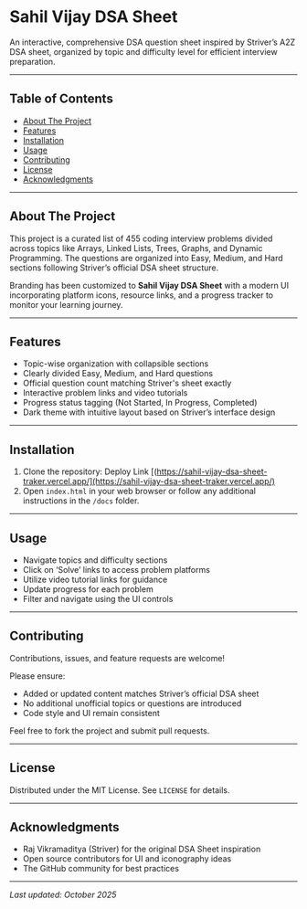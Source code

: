 # Sahil Vijay DSA Sheet

An interactive, comprehensive DSA question sheet inspired by Striver’s A2Z DSA sheet, organized by topic and difficulty level for efficient interview preparation.

---

## Table of Contents

- [About The Project](#about-the-project)
- [Features](#features)
- [Installation](#installation)
- [Usage](#usage)
- [Contributing](#contributing)
- [License](#license)
- [Acknowledgments](#acknowledgments)

---

## About The Project

This project is a curated list of 455 coding interview problems divided across topics like Arrays, Linked Lists, Trees, Graphs, and Dynamic Programming. The questions are organized into Easy, Medium, and Hard sections following Striver’s official DSA sheet structure.

Branding has been customized to **Sahil Vijay DSA Sheet** with a modern UI incorporating platform icons, resource links, and a progress tracker to monitor your learning journey.

---

## Features

- Topic-wise organization with collapsible sections
- Clearly divided Easy, Medium, and Hard questions
- Official question count matching Striver's sheet exactly
- Interactive problem links and video tutorials
- Progress status tagging (Not Started, In Progress, Completed)
- Dark theme with intuitive layout based on Striver’s interface design

---

## Installation

1. Clone the repository:
Deploy Link [(https://sahil-vijay-dsa-sheet-traker.vercel.app/](https://sahil-vijay-dsa-sheet-traker.vercel.app/)
3. Open `index.html` in your web browser or follow any additional instructions in the `/docs` folder.

---

## Usage

- Navigate topics and difficulty sections
- Click on ‘Solve’ links to access problem platforms
- Utilize video tutorial links for guidance
- Update progress for each problem
- Filter and navigate using the UI controls

---

## Contributing

Contributions, issues, and feature requests are welcome!

Please ensure:
- Added or updated content matches Striver’s official DSA sheet
- No additional unofficial topics or questions are introduced
- Code style and UI remain consistent

Feel free to fork the project and submit pull requests.

---

## License

Distributed under the MIT License. See `LICENSE` for details.

---

## Acknowledgments

- Raj Vikramaditya (Striver) for the original DSA Sheet inspiration
- Open source contributors for UI and iconography ideas
- The GitHub community for best practices

---

*Last updated: October 2025*

